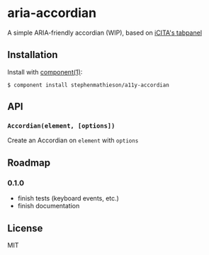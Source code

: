 
# aria-accordian

  A simple ARIA-friendly accordian (WIP), based on [iCITA's tabpanel](http://test.cita.illinois.edu/aria/tabpanel/tabpanel2.php)

## Installation

  Install with [component(1)](http://component.io):

    $ component install stephenmathieson/a11y-accordian

## API

### `Accordian(element, [options])`

  Create an Accordian on `element` with `options`

## Roadmap

### 0.1.0

  - finish tests (keyboard events, etc.)
  - finish documentation

## License

  MIT
